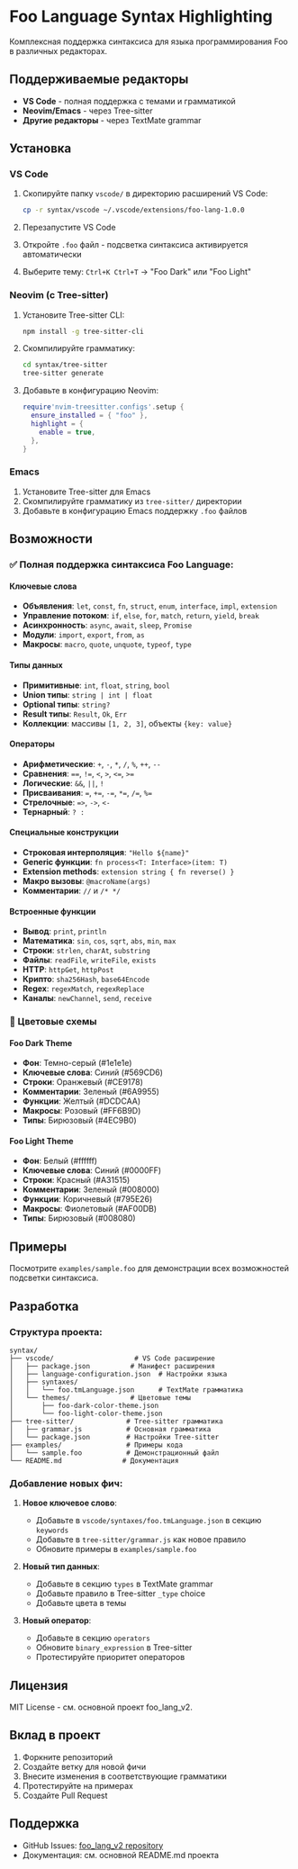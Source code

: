 # Foo Language Syntax Highlighting

Комплексная поддержка синтаксиса для языка программирования Foo в различных редакторах.

## Поддерживаемые редакторы

- **VS Code** - полная поддержка с темами и грамматикой
- **Neovim/Emacs** - через Tree-sitter
- **Другие редакторы** - через TextMate grammar

## Установка

### VS Code

1. Скопируйте папку `vscode/` в директорию расширений VS Code:
   ```bash
   cp -r syntax/vscode ~/.vscode/extensions/foo-lang-1.0.0
   ```

2. Перезапустите VS Code

3. Откройте `.foo` файл - подсветка синтаксиса активируется автоматически

4. Выберите тему: `Ctrl+K Ctrl+T` → "Foo Dark" или "Foo Light"

### Neovim (с Tree-sitter)

1. Установите Tree-sitter CLI:
   ```bash
   npm install -g tree-sitter-cli
   ```

2. Скомпилируйте грамматику:
   ```bash
   cd syntax/tree-sitter
   tree-sitter generate
   ```

3. Добавьте в конфигурацию Neovim:
   ```lua
   require'nvim-treesitter.configs'.setup {
     ensure_installed = { "foo" },
     highlight = {
       enable = true,
     },
   }
   ```

### Emacs

1. Установите Tree-sitter для Emacs
2. Скомпилируйте грамматику из `tree-sitter/` директории
3. Добавьте в конфигурацию Emacs поддержку `.foo` файлов

## Возможности

### ✅ Полная поддержка синтаксиса Foo Language:

#### Ключевые слова
- **Объявления**: `let`, `const`, `fn`, `struct`, `enum`, `interface`, `impl`, `extension`
- **Управление потоком**: `if`, `else`, `for`, `match`, `return`, `yield`, `break`
- **Асинхронность**: `async`, `await`, `sleep`, `Promise`
- **Модули**: `import`, `export`, `from`, `as`
- **Макросы**: `macro`, `quote`, `unquote`, `typeof`, `type`

#### Типы данных
- **Примитивные**: `int`, `float`, `string`, `bool`
- **Union типы**: `string | int | float`
- **Optional типы**: `string?`
- **Result типы**: `Result`, `Ok`, `Err`
- **Коллекции**: массивы `[1, 2, 3]`, объекты `{key: value}`

#### Операторы
- **Арифметические**: `+`, `-`, `*`, `/`, `%`, `++`, `--`
- **Сравнения**: `==`, `!=`, `<`, `>`, `<=`, `>=`
- **Логические**: `&&`, `||`, `!`
- **Присваивания**: `=`, `+=`, `-=`, `*=`, `/=`, `%=`
- **Стрелочные**: `=>`, `->`, `<-`
- **Тернарный**: `? :`

#### Специальные конструкции
- **Строковая интерполяция**: `"Hello ${name}"`
- **Generic функции**: `fn process<T: Interface>(item: T)`
- **Extension methods**: `extension string { fn reverse() }`
- **Макро вызовы**: `@macroName(args)`
- **Комментарии**: `//` и `/* */`

#### Встроенные функции
- **Вывод**: `print`, `println`
- **Математика**: `sin`, `cos`, `sqrt`, `abs`, `min`, `max`
- **Строки**: `strlen`, `charAt`, `substring`
- **Файлы**: `readFile`, `writeFile`, `exists`
- **HTTP**: `httpGet`, `httpPost`
- **Крипто**: `sha256Hash`, `base64Encode`
- **Regex**: `regexMatch`, `regexReplace`
- **Каналы**: `newChannel`, `send`, `receive`

### 🎨 Цветовые схемы

#### Foo Dark Theme
- **Фон**: Темно-серый (#1e1e1e)
- **Ключевые слова**: Синий (#569CD6)
- **Строки**: Оранжевый (#CE9178)
- **Комментарии**: Зеленый (#6A9955)
- **Функции**: Желтый (#DCDCAA)
- **Макросы**: Розовый (#FF6B9D)
- **Типы**: Бирюзовый (#4EC9B0)

#### Foo Light Theme  
- **Фон**: Белый (#ffffff)
- **Ключевые слова**: Синий (#0000FF)
- **Строки**: Красный (#A31515)
- **Комментарии**: Зеленый (#008000)
- **Функции**: Коричневый (#795E26)
- **Макросы**: Фиолетовый (#AF00DB)
- **Типы**: Бирюзовый (#008080)

## Примеры

Посмотрите `examples/sample.foo` для демонстрации всех возможностей подсветки синтаксиса.

## Разработка

### Структура проекта:
```
syntax/
├── vscode/                    # VS Code расширение
│   ├── package.json          # Манифест расширения
│   ├── language-configuration.json  # Настройки языка
│   ├── syntaxes/
│   │   └── foo.tmLanguage.json      # TextMate грамматика
│   └── themes/               # Цветовые темы
│       ├── foo-dark-color-theme.json
│       └── foo-light-color-theme.json
├── tree-sitter/             # Tree-sitter грамматика
│   ├── grammar.js           # Основная грамматика
│   └── package.json         # Настройки Tree-sitter
├── examples/                # Примеры кода
│   └── sample.foo           # Демонстрационный файл
└── README.md               # Документация
```

### Добавление новых фич:

1. **Новое ключевое слово**:
   - Добавьте в `vscode/syntaxes/foo.tmLanguage.json` в секцию `keywords`
   - Добавьте в `tree-sitter/grammar.js` как новое правило
   - Обновите примеры в `examples/sample.foo`

2. **Новый тип данных**:
   - Добавьте в секцию `types` в TextMate grammar
   - Добавьте правило в Tree-sitter `_type` choice
   - Добавьте цвета в темы

3. **Новый оператор**:
   - Добавьте в секцию `operators` 
   - Обновите `binary_expression` в Tree-sitter
   - Протестируйте приоритет операторов

## Лицензия

MIT License - см. основной проект foo_lang_v2.

## Вклад в проект

1. Форкните репозиторий
2. Создайте ветку для новой фичи
3. Внесите изменения в соответствующие грамматики
4. Протестируйте на примерах
5. Создайте Pull Request

## Поддержка

- GitHub Issues: [foo_lang_v2 repository](https://github.com/your-username/foo_lang_v2)
- Документация: см. основной README.md проекта